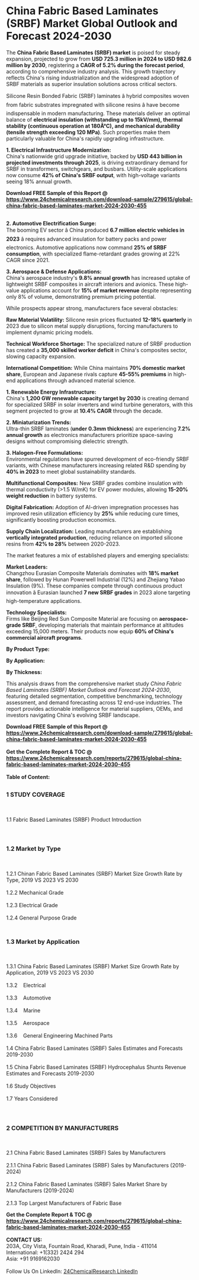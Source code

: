 <h1>China Fabric Based Laminates (SRBF) Market Global Outlook and Forecast 2024-2030</h1><p>The <strong>China Fabric Based Laminates (SRBF) market</strong> is poised for steady expansion, projected to grow from <strong>USD 725.3 million in 2024 to USD 982.6 million by 2030</strong>, registering a <strong>CAGR of 5.2% during the forecast period</strong>, according to comprehensive industry analysis. This growth trajectory reflects China's rising industrialization and the widespread adoption of SRBF materials as superior insulation solutions across critical sectors.</p><p>Silicone Resin Bonded Fabric (SRBF) laminates â hybrid composites woven from fabric substrates impregnated with silicone resins â have become indispensable in modern manufacturing. These materials deliver an optimal balance of <strong>electrical insulation (withstanding up to 15kV/mm), thermal stability (continuous operation at 180Â°C), and mechanical durability (tensile strength exceeding 120 MPa)</strong>. Such properties make them particularly valuable for China's rapidly upgrading infrastructure.</p><p><strong>1. Electrical Infrastructure Modernization:</strong><br>
China's nationwide grid upgrade initiative, backed by <strong>USD 443 billion in projected investments through 2025</strong>, is driving extraordinary demand for SRBF in transformers, switchgears, and busbars. Utility-scale applications now consume <strong>42% of China's SRBF output</strong>, with high-voltage variants seeing 18% annual growth.</p><div><b>Download FREE Sample of this Report @ 
            <a href="https://www.24chemicalresearch.com/download-sample/279615/global-china-fabric-based-laminates-market-2024-2030-455">
            https://www.24chemicalresearch.com/download-sample/279615/global-china-fabric-based-laminates-market-2024-2030-455</a></b></div><br><p><strong>2. Automotive Electrification Surge:</strong><br>
The booming EV sector â China produced <strong>6.7 million electric vehicles in 2023</strong> â requires advanced insulation for battery packs and power electronics. Automotive applications now command <strong>25% of SRBF consumption</strong>, with specialized flame-retardant grades growing at 22% CAGR since 2021.</p><p><strong>3. Aerospace &amp; Defense Applications:</strong><br>
China's aerospace industry's <strong>9.8% annual growth</strong> has increased uptake of lightweight SRBF composites in aircraft interiors and avionics. These high-value applications account for <strong>15% of market revenue</strong> despite representing only 8% of volume, demonstrating premium pricing potential.</p><p>While prospects appear strong, manufacturers face several obstacles:</p><p><strong>Raw Material Volatility:</strong> Silicone resin prices fluctuated <strong>12-18% quarterly</strong> in 2023 due to silicon metal supply disruptions, forcing manufacturers to implement dynamic pricing models.</p><p><strong>Technical Workforce Shortage:</strong> The specialized nature of SRBF production has created a <strong>35,000 skilled worker deficit</strong> in China's composites sector, slowing capacity expansion.</p><p><strong>International Competition:</strong> While China maintains <strong>70% domestic market share</strong>, European and Japanese rivals capture <strong>45-55% premiums</strong> in high-end applications through advanced material science.</p><p><strong>1. Renewable Energy Infrastructure:</strong><br>
China's <strong>1,200 GW renewable capacity target by 2030</strong> is creating demand for specialized SRBF in solar inverters and wind turbine generators, with this segment projected to grow at <strong>10.4% CAGR</strong> through the decade.</p><p><strong>2. Miniaturization Trends:</strong><br>
Ultra-thin SRBF laminates (<strong>under 0.3mm thickness</strong>) are experiencing <strong>7.2% annual growth</strong> as electronics manufacturers prioritize space-saving designs without compromising dielectric strength.</p><p><strong>3. Halogen-Free Formulations:</strong><br>
Environmental regulations have spurred development of eco-friendly SRBF variants, with Chinese manufacturers increasing related R&amp;D spending by <strong>40% in 2023</strong> to meet global sustainability standards.</p><p><strong>Multifunctional Composites:</strong> New SRBF grades combine insulation with thermal conductivity (&gt;1.5 W/mK) for EV power modules, allowing <strong>15-20% weight reduction</strong> in battery systems.</p><p><strong>Digital Fabrication:</strong> Adoption of AI-driven impregnation processes has improved resin utilization efficiency by <strong>25%</strong> while reducing cure times, significantly boosting production economics.</p><p><strong>Supply Chain Localization:</strong> Leading manufacturers are establishing <strong>vertically integrated production</strong>, reducing reliance on imported silicone resins from <strong>42% to 28%</strong> between 2020-2023.</p><p>The market features a mix of established players and emerging specialists:</p><p><strong>Market Leaders:</strong><br>
Changzhou Eurasian Composite Materials dominates with <strong>18% market share</strong>, followed by Hunan Powerwell Industrial (12%) and Zhejiang Yabao Insulation (9%). These companies compete through continuous product innovation â Eurasian launched <strong>7 new SRBF grades</strong> in 2023 alone targeting high-temperature applications.</p><p><strong>Technology Specialists:</strong><br>
Firms like Beijing Red Sun Composite Material are focusing on <strong>aerospace-grade SRBF</strong>, developing materials that maintain performance at altitudes exceeding 15,000 meters. Their products now equip <strong>60% of China's commercial aircraft programs</strong>.</p><p><strong>By Product Type:</strong></p><p><strong>By Application:</strong></p><p><strong>By Thickness:</strong></p><p>This analysis draws from the comprehensive market study <em>China Fabric Based Laminates (SRBF) Market Outlook and Forecast 2024-2030</em>, featuring detailed segmentation, competitive benchmarking, technology assessment, and demand forecasting across 12 end-use industries. The report provides actionable intelligence for material suppliers, OEMs, and investors navigating China's evolving SRBF landscape.</p><div><b>Download FREE Sample of this Report @ 
            <a href="https://www.24chemicalresearch.com/download-sample/279615/global-china-fabric-based-laminates-market-2024-2030-455">
            https://www.24chemicalresearch.com/download-sample/279615/global-china-fabric-based-laminates-market-2024-2030-455</a></b></div><br><div><b>Get the Complete Report & TOC @ 
            <a href="https://www.24chemicalresearch.com/reports/279615/global-china-fabric-based-laminates-market-2024-2030-455">
            https://www.24chemicalresearch.com/reports/279615/global-china-fabric-based-laminates-market-2024-2030-455</a></b></div><br>
            <b>Table of Content:</b><p><h2><span style="font-size:16px"><strong>1 STUDY COVERAGE</strong></span></h2><br />
<p>1.1 Fabric Based Laminates (SRBF) Product Introduction</p><br />
<h2><span style="font-size:16px"><strong>1.2 Market by Type</strong></span></h2><br />
<p>1.2.1 Chinan Fabric Based Laminates (SRBF) Market Size Growth Rate by Type, 2019 VS 2023 VS 2030<br /><br />
1.2.2 Mechanical Grade&nbsp;&nbsp; &nbsp;<br /><br />
1.2.3 Electrical Grade<br /><br />
1.2.4 General Purpose Grade<br /><br />
<h2><span style="font-size:16px"><strong>1.3 Market by Application</strong></span></h2><br />
<p>1.3.1 China Fabric Based Laminates (SRBF) Market Size Growth Rate by Application, 2019 VS 2023 VS 2030<br /><br />
1.3.2&nbsp;&nbsp; &nbsp;Electrical<br /><br />
1.3.3&nbsp;&nbsp; &nbsp;Automotive<br /><br />
1.3.4&nbsp;&nbsp; &nbsp;Marine<br /><br />
1.3.5&nbsp;&nbsp; &nbsp;Aerospace<br /><br />
1.3.6&nbsp;&nbsp; &nbsp;General Engineering Machined Parts<br /><br />
1.4 China Fabric Based Laminates (SRBF) Sales Estimates and Forecasts 2019-2030<br /><br />
1.5 China Fabric Based Laminates (SRBF) Hydrocephalus Shunts Revenue Estimates and Forecasts 2019-2030<br /><br />
1.6 Study Objectives<br /><br />
1.7 Years Considered</p><br />
<h2><span style="font-size:16px"><strong>2 COMPETITION BY MANUFACTURERS</strong></span></h2><br />
<p>2.1 China Fabric Based Laminates (SRBF) Sales by Manufacturers<br /><br />
2.1.1 China Fabric Based Laminates (SRBF) Sales by Manufacturers (2019-2024)<br /><br />
2.1.2 China Fabric Based Laminates (SRBF) Sales Market Share by Manufacturers (2019-2024)<br /><br />
2.1.3 Top Largest Manufacturers of Fabric Base</p><div><b>Get the Complete Report & TOC @ 
            <a href="https://www.24chemicalresearch.com/reports/279615/global-china-fabric-based-laminates-market-2024-2030-455">
            https://www.24chemicalresearch.com/reports/279615/global-china-fabric-based-laminates-market-2024-2030-455</a></b></div><br><b>CONTACT US:</b><br>
            203A, City Vista, Fountain Road, Kharadi, Pune, India - 411014<br>
            International: +1(332) 2424 294<br>
            Asia: +91 9169162030 <br><br>
            Follow Us On LinkedIn: <a href="https://www.linkedin.com/company/24chemicalresearch/">24ChemicalResearch LinkedIn</a>